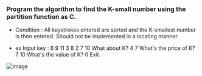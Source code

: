 ### Program the algorithm to find the K-small number using the partition function as C.

- Condition : All keystrokes entered are sorted and the K-smallest number is then entered.
Should not be implemented in a locating manner.

- ex
Input key : 6 9 11 3 8 2 7 10
What about K? 4
7
What's the price of K? 7
10
What's the value of K? 0
Exit.

![image](https://user-images.githubusercontent.com/53115254/93736915-b853b980-fc1c-11ea-8a90-6f54d1d0651b.png)
